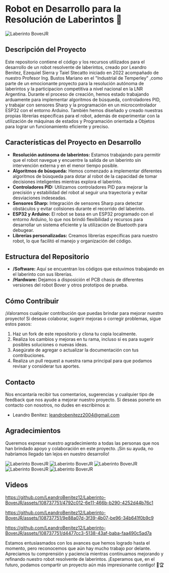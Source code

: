 # Robot en Desarrollo para la Resolución de Laberintos 🚧

![Laberinto BoverJR](https://github.com/LeandroBenitez12/Laberinto-BoverJR/assets/108737751/8e0e0711-0f1c-469e-903a-441d05014f11)

## Descripción del Proyecto

Este repositorio contiene el código y los recursos utilizados para el desarrollo de un robot resolvente de laberintos, creado por Leandro Benitez, Ezequiel Sierra y Taiel Stecatto iniciado en 2022 acompañado de nuestro Profesor Ing. Bustos Mariano en el "Industrial de Temperley" ,como parte de un emocionante proyecto para la resolución autónoma de laberintos y la participacion competitiva a nivel nacional en la LNR Argentina. Durante el proceso de creación, hemos estado trabajando arduamente para implementar algoritmos de búsqueda, controladores PID, y trabajar con sensores Sharp y la programación en un microcontrolador ESP32 con el entorno Arduino. También hemos diseñado y creado nuestras propias librerías específicas para el robot, además de experimentar con la utilización de máquinas de estados y Programación orientada a Objetos para lograr un funcionamiento eficiente y preciso.

## Características del Proyecto en Desarrollo

- **Resolución autónoma de laberintos:** Estamos trabajando para permitir que el robot navegue y encuentre la salida de un laberinto sin intervención externa y en el menor tiempo posible.
- **Algoritmos de búsqueda:** Hemos comenzado a implementar diferentes algoritmos de búsqueda para dotar al robot de la capacidad de tomar decisiones inteligentes mientras explora el laberinto.
- **Controladores PID:** Utilizamos controladores PID para mejorar la precisión y estabilidad del robot al seguir una trayectoria y evitar desviaciones indeseadas.
- **Sensores Sharp:** Integración de sensores Sharp para detectar obstáculos y evitar colisiones durante el recorrido del laberinto.
- **ESP32 y Arduino:** El robot se basa en un ESP32 programado con el entorno Arduino, lo que nos brindó flexibilidad y recursos para desarrollar un sistema eficiente y la utilización de Bluetooth para debugear.
- **Librerías personalizadas:** Creamos librerías específicas para nuestro robot, lo que facilitó el manejo y organización del código.

## Estructura del Repositorio

- **/Software:** Aquí se encuentran los códigos que estuvimos trabajando en el laberinto con sus librerías.
- **/Hardware:** Dejamos a disposición el PCB chasis de diferentes versiones del robot Bover y otros prototipos de prueba.

## Cómo Contribuir

¡Valoramos cualquier contribución que puedas brindar para mejorar nuestro proyecto! Si deseas colaborar, sugerir mejoras o corregir problemas, sigue estos pasos:

1. Haz un fork de este repositorio y clona tu copia localmente.
2. Realiza los cambios y mejoras en tu rama, incluso si es para sugerir posibles soluciones o nuevas ideas.
3. Asegúrate de agregar o actualizar la documentación con tus contribuciones.
4. Realiza un pull request a nuestra rama principal para que podamos revisar y considerar tus aportes.

## Contacto

Nos encantaría recibir tus comentarios, sugerencias y cualquier tipo de feedback que nos ayude a mejorar nuestro proyecto. Si deseas ponerte en contacto con nosotros, no dudes en escribirnos a:

- Leandro Benitez: leandrobenitezz2004@gmail.com

## Agradecimientos

Queremos expresar nuestro agradecimiento a todas las personas que nos han brindado apoyo y colaboración en este proyecto. ¡Sin su ayuda, no habríamos llegado tan lejos en nuestro desarrollo!

![Laberinto BoverJR](https://github.com/LeandroBenitez12/Laberinto-BoverJR/assets/108737751/4e4e53b1-e5e6-4691-9619-d417209de591)
![Laberinto BoverJR](https://github.com/LeandroBenitez12/Laberinto-BoverJR/assets/108737751/d50ac377-7201-42da-962b-15cb5874c8b7)
![Laberinto BoverJR](https://github.com/LeandroBenitez12/Laberinto-BoverJR/assets/108737751/b0dd3f8c-162c-4cc2-8012-adb96595a418)
![Laberinto BoverJR](https://github.com/LeandroBenitez12/Laberinto-BoverJR/assets/108737751/e94b0c0e-6da6-49c8-a3d7-7009d5a12b78)
![Laberinto BoverJR](https://github.com/LeandroBenitez12/Laberinto-BoverJR/assets/108737751/f38d6a19-3825-473d-ae85-92a67c5c4408)

## Videos


https://github.com/LeandroBenitez12/Laberinto-BoverJR/assets/108737751/4792c012-6e11-466b-b290-4252d44b76c1

https://github.com/LeandroBenitez12/Laberinto-BoverJR/assets/108737751/9e88a07d-3f39-4b07-be96-34b641f0b9c9

https://github.com/LeandroBenitez12/Laberinto-BoverJR/assets/108737751/d4477cc3-5138-43af-baba-faa490c5ad7a


Estamos entusiasmados con los avances que hemos logrado hasta el momento, pero reconocemos que aún hay mucho trabajo por delante. Apreciamos tu comprensión y paciencia mientras continuamos mejorando y refinando nuestro robot resolvente de laberintos. ¡Esperamos que, en el futuro, podamos compartir un proyecto aún más impresionante contigo! 🤖🏆
